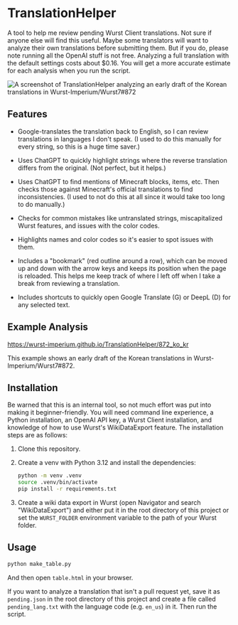# TranslationHelper

A tool to help me review pending Wurst Client translations. Not sure if anyone else will find this useful. Maybe some translators will want to analyze their own translations before submitting them. But if you do, please note running all the OpenAI stuff is not free. Analyzing a full translation with the default settings costs about $0.16. You will get a more accurate estimate for each analysis when you run the script.

![A screenshot of TranslationHelper analyzing an early draft of the Korean translations in Wurst-Imperium/Wurst7#872](https://github.com/Wurst-Imperium/TranslationHelper/assets/10100202/72b0a582-0bdd-4a90-b43e-e067c9c48210)

## Features

- Google-translates the translation back to English, so I can review translations in languages I don't speak. (I used to do this manually for every string, so this is a huge time saver.)

- Uses ChatGPT to quickly highlight strings where the reverse translation differs from the original. (Not perfect, but it helps.)

- Uses ChatGPT to find mentions of Minecraft blocks, items, etc. Then checks those against Minecraft's official translations to find inconsistencies. (I used to not do this at all since it would take too long to do manually.)

- Checks for common mistakes like untranslated strings, miscapitalized Wurst features, and issues with the color codes.

- Highlights names and color codes so it's easier to spot issues with them.

- Includes a "bookmark" (red outline around a row), which can be moved up and down with the arrow keys and keeps its position when the page is reloaded. This helps me keep track of where I left off when I take a break from reviewing a translation.

- Includes shortcuts to quickly open Google Translate (G) or DeepL (D) for any selected text.

## Example Analysis

<https://wurst-imperium.github.io/TranslationHelper/872_ko_kr>

This example shows an early draft of the Korean translations in Wurst-Imperium/Wurst7#872.

## Installation

Be warned that this is an internal tool, so not much effort was put into making it beginner-friendly. You will need command line experience, a Python installation, an OpenAI API key, a Wurst Client installation, and knowledge of how to use Wurst's WikiDataExport feature. The installation steps are as follows:

1. Clone this repository.

2. Create a venv with Python 3.12 and install the dependencies:
   ```bash
   python -m venv .venv
   source .venv/bin/activate
   pip install -r requirements.txt
   ```

3. Create a wiki data export in Wurst (open Navigator and search "WikiDataExport") and either put it in the root directory of this project or set the `WURST_FOLDER` environment variable to the path of your Wurst folder.

## Usage

```bash
python make_table.py
```

And then open `table.html` in your browser.

If you want to analyze a translation that isn't a pull request yet, save it as `pending.json` in the root directory of this project and create a file called `pending_lang.txt` with the language code (e.g. `en_us`) in it. Then run the script.
